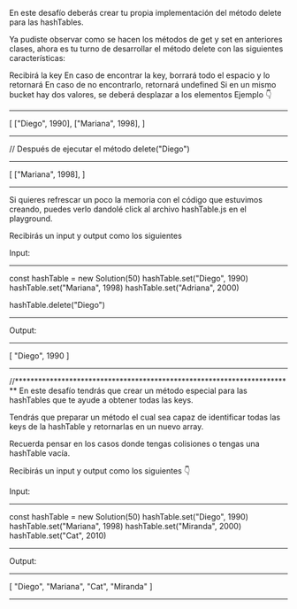 En este desafío deberás crear tu propia implementación del método delete para las hashTables.

Ya pudiste observar como se hacen los métodos de get y set en anteriores clases, ahora es tu turno de desarrollar el método delete con las siguientes características:

Recibirá la key
En caso de encontrar la key, borrará todo el espacio y lo retornará
En caso de no encontrarlo, retornará undefined
Si en un mismo bucket hay dos valores, se deberá desplazar a los elementos
Ejemplo 👇

***
[
  ["Diego", 1990],
  ["Mariana", 1998],
]
***

// Después de ejecutar el método delete("Diego")

***
[
  ["Mariana", 1998],
]
***

Si quieres refrescar un poco la memoria con el código que estuvimos creando, puedes verlo dandolé click al archivo hashTable.js en el playground.

Recibirás un input y output como los siguientes

Input:

***
const hashTable = new Solution(50)
hashTable.set("Diego", 1990)
hashTable.set("Mariana", 1998)
hashTable.set("Adriana", 2000)

hashTable.delete("Diego")
***

Output:
***
[ "Diego", 1990 ]
***

//************************************************************************
En este desafío tendrás que crear un método especial para las hashTables que te ayude a obtener todas las keys.

Tendrás que preparar un método el cual sea capaz de identificar todas las keys de la hashTable y retornarlas en un nuevo array.

Recuerda pensar en los casos donde tengas colisiones o tengas una hashTable vacía.

Recibirás un input y output como los siguientes 👇

Input:
***
const hashTable = new Solution(50)
hashTable.set("Diego", 1990)
hashTable.set("Mariana", 1998)
hashTable.set("Miranda", 2000)
hashTable.set("Cat", 2010)
***
Output:
***
[ "Diego", "Mariana", "Cat", "Miranda" ]
***